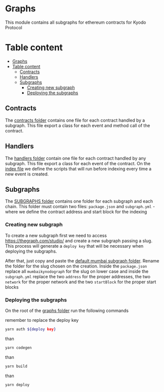 # Graphs

This module contains all subgraphs for ethereum contracts for Kyodo Protocol

# Table content

- [Graphs](#graphs)
- [Table content](#table-content)
  - [Contracts](#contracts)
  - [Handlers](#handlers)
  - [Subgraphs](#subgraphs)
    - [Creating new subgraph](#creating-new-subgraph)
    - [Deploying the subgraphs](#deploying-the-subgraphs)

## Contracts

The [contracts folder](./contracts/) contains one file for each contract handled by a subgraph. This file export a class for each event and method call of the contract.

## Handlers

The [handlers folder](./handlers/) contain one file for each contract handled by any subgraph. This file export a class for each event of the contract. On the [index file](./handlers/index.ts) we define the scripts that will run before indexing every time a new event is created.

## Subgraphs

The [SUBGRAPHS folder](./subgraphs/) contains one folder for each subgraph and each chain. This folder must contain two files: `package.json` and `subgraph.yml` - where we define the contract address and start block for the indexing

### Creating new subgraph

To create a new subgraph first we need to access https://thegraph.com/studio/ and create a new subgraph passing a slug. This process will generate a `deploy key` that will be necessary when deploying the subgraphs.

After that, just copy and paste the [default mumbai subgraph folder](./subgraphs/mumbaiKynodoGraph/). Rename the folder for the slug chosen on the creation. Inside the `package.json` replace all `mumbaikynodograph` for the slug on lower case and inside the `subgraph.yml` replace the two `address` for the proper addresses, the two `network` for the proper network and the two `startBlock` for the proper start blocks  

### Deploying the subgraphs

On the root of the [graphs folder](./) run the following commands

remember to replace the deploy key
```bash
yarn auth ${deploy key}
```

than

```bash
yarn codegen
```

than

```bash
yarn build
```

than

```bash
yarn deploy
```